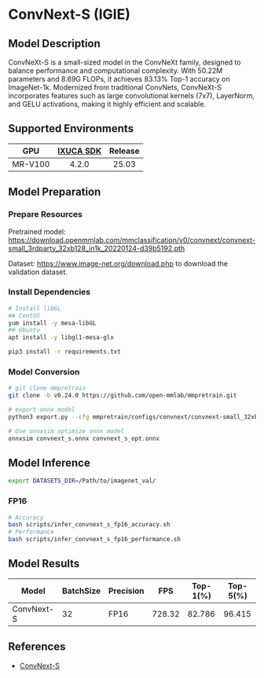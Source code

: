 # ConvNext-S (IGIE)

## Model Description

ConvNeXt-S is a small-sized model in the ConvNeXt family, designed to balance performance and computational complexity. With 50.22M parameters and 8.69G FLOPs, it achieves 83.13% Top-1 accuracy on ImageNet-1k. Modernized from traditional ConvNets, ConvNeXt-S incorporates features such as large convolutional kernels (7x7), LayerNorm, and GELU activations, making it highly efficient and scalable.

## Supported Environments

| GPU    | [IXUCA SDK](https://gitee.com/deep-spark/deepspark#%E5%A4%A9%E6%95%B0%E6%99%BA%E7%AE%97%E8%BD%AF%E4%BB%B6%E6%A0%88-ixuca) | Release |
| :----: | :----: | :----: |
| MR-V100 | 4.2.0     |  25.03  |

## Model Preparation

### Prepare Resources

Pretrained model: <https://download.openmmlab.com/mmclassification/v0/convnext/convnext-small_3rdparty_32xb128_in1k_20220124-d39b5192.pth>

Dataset: <https://www.image-net.org/download.php> to download the validation dataset.

### Install Dependencies

```bash
# Install libGL
## CentOS
yum install -y mesa-libGL
## Ubuntu
apt install -y libgl1-mesa-glx

pip3 install -r requirements.txt
```

### Model Conversion

```bash
# git clone mmpretrain
git clone -b v0.24.0 https://github.com/open-mmlab/mmpretrain.git

# export onnx model
python3 export.py --cfg mmpretrain/configs/convnext/convnext-small_32xb128_in1k.py --weight convnext-small_3rdparty_32xb128_in1k_20220124-d39b5192.pth --output convnext_s.onnx

# Use onnxsim optimize onnx model
onnxsim convnext_s.onnx convnext_s_opt.onnx

```

## Model Inference

```bash
export DATASETS_DIR=/Path/to/imagenet_val/
```

### FP16

```bash
# Accuracy
bash scripts/infer_convnext_s_fp16_accuracy.sh
# Performance
bash scripts/infer_convnext_s_fp16_performance.sh
```

## Model Results

| Model        | BatchSize | Precision | FPS      | Top-1(%) | Top-5(%) |
| ------------ | --------- | --------- | -------- | -------- | -------- |
| ConvNext-S   | 32        | FP16      | 728.32   | 82.786   | 96.415   |

## References

- [ConvNext-S](https://github.com/open-mmlab/mmpretrain)

